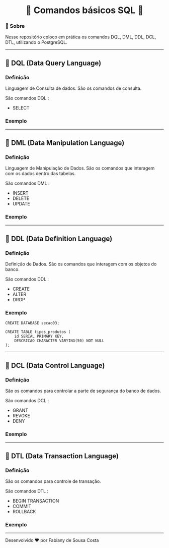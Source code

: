 <h1 text align='center'> 🐘 Comandos básicos SQL 🐘 </h1>

### 📑 Sobre

Nesse repositório coloco em prática os comandos DQL, DML, DDL, DCL, DTL, utilizando o PostgreSQL.

-----

## 📌 DQL (Data Query Language)

### Definição

Linguagem de Consulta de dados. São os comandos de consulta.

São comandos DQL : 

- SELECT

### Exemplo

---

## 📌 DML (Data Manipulation Language)

### Definição 

Linguagem de Manipulação de Dados. São os comandos que interagem com os dados dentro das tabelas.

São comandos DML :

- INSERT
- DELETE 
- UPDATE

### Exemplo

---

## 📌 DDL (Data Definition Language)

### Definição 

Definição de Dados. São os comandos que interagem com os objetos do banco.

São comandos DDL : 
- CREATE
- ALTER 
- DROP

### Exemplo

```
CREATE DATABASE secao03;

CREATE TABLE tipos_produtos (
	id SERIAL PRIMARY KEY,
	DESCRICAO CHARACTER VARYING(50) NOT NULL
);

```

---

## 📌 DCL (Data Control Language)

### Definição 

São os comandos para controlar a parte de segurança do banco de dados.

São comandos DCL : 

- GRANT 
- REVOKE 
- DENY

### Exemplo

---

## 📌 DTL (Data Transaction Language)

### Definição 

São os comandos para controle de transação.

São comandos DTL : 

- BEGIN TRANSACTION
- COMMIT 
- ROLLBACK

### Exemplo

---
Desenvolvido ❤️ por Fabiany de Sousa Costa
